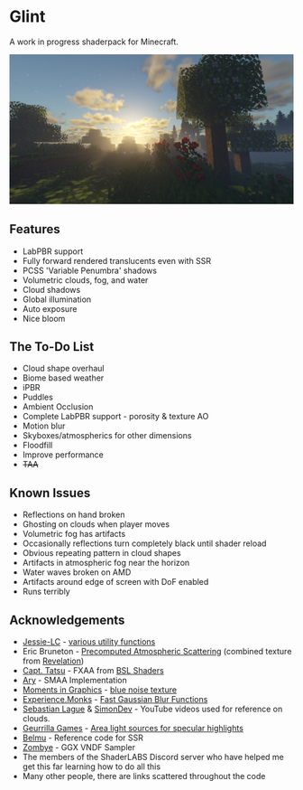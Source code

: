 # Glint
A work in progress shaderpack for Minecraft.

![](/docs/assets/ss1.png)

## Features
- LabPBR support
- Fully forward rendered translucents even with SSR
- PCSS 'Variable Penumbra' shadows
- Volumetric clouds, fog, and water
- Cloud shadows
- Global illumination
- Auto exposure
- Nice bloom

## The To-Do List
- Cloud shape overhaul
- Biome based weather
- iPBR
- Puddles
- Ambient Occlusion
- Complete LabPBR support - porosity & texture AO
- Motion blur
- Skyboxes/atmospherics for other dimensions
- Floodfill
- Improve performance
- ~~TAA~~

## Known Issues
- Reflections on hand broken
- Ghosting on clouds when player moves
- Volumetric fog has artifacts
- Occasionally reflections turn completely black until shader reload
- Obvious repeating pattern in cloud shapes
- Artifacts in atmospheric fog near the horizon
- Water waves broken on AMD
- Artifacts around edge of screen with DoF enabled
- Runs terribly

## Acknowledgements
- [Jessie-LC](https://github.com/Jessie-LC) - [various utility functions](https://github.com/Jessie-LC/open-source-utility-code)
- Eric Bruneton - [Precomputed Atmospheric Scattering](https://ebruneton.github.io/precomputed_atmospheric_scattering/) (combined texture from [Revelation](https://github.com/HaringProGit/Revelation))
- [Capt. Tatsu](https://bitslablab.com/) - FXAA from [BSL Shaders](https://bitslablab.com/bslshaders/)
- [Ary](https://github.com/TinyAry123) - SMAA Implementation
- [Moments in Graphics](http://momentsingraphics.de) - [blue noise texture](http://momentsingraphics.de/BlueNoise.html)
- [Experience.Monks](https://github.com/Experience-Monks) - [Fast Gaussian Blur Functions](https://github.com/Experience-Monks/glsl-fast-gaussian-blur)
- [Sebastian Lague](https://www.youtube.com/@SebastianLague) & [SimonDev](https://www.youtube.com/@simondev758) - YouTube videos used for reference on clouds.
- [Geurrilla Games](https://www.guerrilla-games.com/) - [Area light sources for specular highlights](https://www.guerrilla-games.com/read/decima-engine-advances-in-lighting-and-aa)
- [Belmu](https://github.com/BelmuTM) - Reference code for SSR
- [Zombye](https://github.com/Zombye) - GGX VNDF Sampler
- The members of the ShaderLABS Discord server who have helped me get this far learning how to do all this
- Many other people, there are links scattered throughout the code